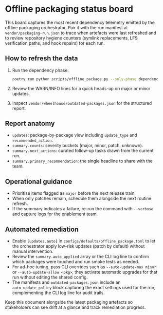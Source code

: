 # Offline packaging status board

This board captures the most recent dependency telemetry emitted by the offline
packaging orchestrator. Pair it with the run manifest at
`vendor/packaging-run.json` to trace when artefacts were last refreshed and
to review repository hygiene counters (symlink replacements, LFS
verification paths, and hook repairs) for each run.

## How to refresh the data

1. Run the dependency phase:

   ```bash
   poetry run python scripts/offline_package.py --only-phase dependencies
   ```

2. Review the WARN/INFO lines for a quick heads-up on major or minor updates.
3. Inspect `vendor/wheelhouse/outdated-packages.json` for the structured report.

## Report anatomy

- `updates`: package-by-package view including `update_type` and
  `recommended_action`.
- `summary.counts`: severity buckets (major, minor, patch, unknown).
- `summary.next_actions`: curated follow-up tasks drawn from the current run.
- `summary.primary_recommendation`: the single headline to share with the team.

## Operational guidance

- Prioritise items flagged as `major` before the next release train.
- When only patches remain, schedule them alongside the next routine refresh.
- If the summary indicates a failure, re-run the command with `--verbose` and
  capture logs for the enablement team.

## Automated remediation

- Enable `[updates.auto]` in `configs/defaults/offline_package.toml` to let the
  orchestrator apply low-risk updates (patch by default) without manual
  intervention.
- Review the `summary.auto_applied` array or the CLI log line to confirm which
  packages were touched and run smoke tests as needed.
- For ad-hoc tuning, pass CLI overrides such as `--auto-update-max minor`
  or `--auto-update-allow <pkg>`; they activate automatic upgrades for that
  run without editing the shared config.
- The manifests and `outdated-packages.json` include an `auto_update_policy`
  block capturing the exact settings used for the run, complementing the CLI
  log line for audit trails.

Keep this document alongside the latest packaging artefacts so stakeholders can
see drift at a glance and track remediation progress.
